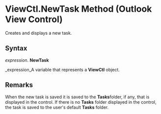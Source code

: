 
# ViewCtl.NewTask Method (Outlook View Control)

Creates and displays a new task.


## Syntax

 _expression_. **NewTask**

 _expression_A variable that represents a  **ViewCtl** object.


## Remarks

When the new task is saved it is saved to the  **Tasks**folder, if any, that is displayed in the control. If there is no  **Tasks** folder displayed in the control, the task is saved to the user's default **Tasks** folder.

